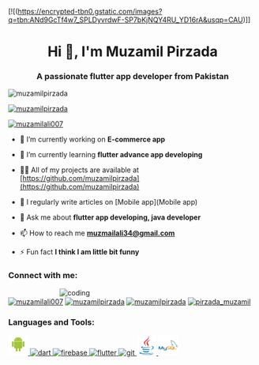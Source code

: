 [![(https://encrypted-tbn0.gstatic.com/images?q=tbn:ANd9GcTf4w7_SPLDyvrdwF-SP7bKjNQY4RU_YD16rA&usqp=CAU)]]
<h1 align="center">Hi 👋, I'm Muzamil Pirzada</h1>
<h3 align="center">A passionate flutter app developer from Pakistan</h3>

<p align="left"> <img src="https://komarev.com/ghpvc/?username=muzamilpirzada&label=Profile%20views&color=0e75b6&style=flat" alt="muzamilpirzada" /> </p>

<p align="left"> <a href="https://github.com/ryo-ma/github-profile-trophy"><img src="https://github-profile-trophy.vercel.app/?username=muzamilpirzada" alt="muzamilpirzada" /></a> </p>

<p align="left"> <a href="https://twitter.com/muzamilali007" target="blank"><img src="https://img.shields.io/twitter/follow/muzamilali007?logo=twitter&style=for-the-badge" alt="muzamilali007" /></a> </p>

- 🔭 I’m currently working on **E-commerce app**

- 🌱 I’m currently learning **flutter advance app developing**

- 👨‍💻 All of my projects are available at [https://github.com/muzamilpirzada](https://github.com/muzamilpirzada)

- 📝 I regularly write articles on [Mobile app](Mobile app)

- 💬 Ask me about **flutter app developing, java developer**

- 📫 How to reach me **muzmailali34@gmail.com**

- ⚡ Fun fact **I think I am little bit funny**

<h3 align="left">Connect with me:</h3>
<img align="right" alt="coding" width="400" src="https://media0.giphy.com/media/qgQUggAC3Pfv687qPC/giphy.gif">

<p align="left">
<a href="https://twitter.com/muzamilali007" target="blank"><img align="center" src="https://raw.githubusercontent.com/rahuldkjain/github-profile-readme-generator/master/src/images/icons/Social/twitter.svg" alt="muzamilali007" height="30" width="40" /></a>
<a href="https://linkedin.com/in/muzamilpirzada" target="blank"><img align="center" src="https://raw.githubusercontent.com/rahuldkjain/github-profile-readme-generator/master/src/images/icons/Social/linked-in-alt.svg" alt="muzamilpirzada" height="30" width="40" /></a>
<a href="https://fb.com/muzamilpirzada" target="blank"><img align="center" src="https://raw.githubusercontent.com/rahuldkjain/github-profile-readme-generator/master/src/images/icons/Social/facebook.svg" alt="muzamilpirzada" height="30" width="40" /></a>
<a href="https://instagram.com/pirzada_muzamil" target="blank"><img align="center" src="https://raw.githubusercontent.com/rahuldkjain/github-profile-readme-generator/master/src/images/icons/Social/instagram.svg" alt="pirzada_muzamil" height="30" width="40" /></a>
</p>

<h3 align="left">Languages and Tools:</h3>
<p align="left"> <a href="https://developer.android.com" target="_blank" rel="noreferrer"> <img src="https://raw.githubusercontent.com/devicons/devicon/master/icons/android/android-original-wordmark.svg" alt="android" width="40" height="40"/> </a> <a href="https://dart.dev" target="_blank" rel="noreferrer"> <img src="https://www.vectorlogo.zone/logos/dartlang/dartlang-icon.svg" alt="dart" width="40" height="40"/> </a> <a href="https://firebase.google.com/" target="_blank" rel="noreferrer"> <img src="https://www.vectorlogo.zone/logos/firebase/firebase-icon.svg" alt="firebase" width="40" height="40"/> </a> <a href="https://flutter.dev" target="_blank" rel="noreferrer"> <img src="https://www.vectorlogo.zone/logos/flutterio/flutterio-icon.svg" alt="flutter" width="40" height="40"/> </a> <a href="https://git-scm.com/" target="_blank" rel="noreferrer"> <img src="https://www.vectorlogo.zone/logos/git-scm/git-scm-icon.svg" alt="git" width="40" height="40"/> </a> <a href="https://www.java.com" target="_blank" rel="noreferrer"> <img src="https://raw.githubusercontent.com/devicons/devicon/master/icons/java/java-original.svg" alt="java" width="40" height="40"/> </a> <a href="https://www.mysql.com/" target="_blank" rel="noreferrer"> <img src="https://raw.githubusercontent.com/devicons/devicon/master/icons/mysql/mysql-original-wordmark.svg" alt="mysql" width="40" height="40"/> </a> </p>
